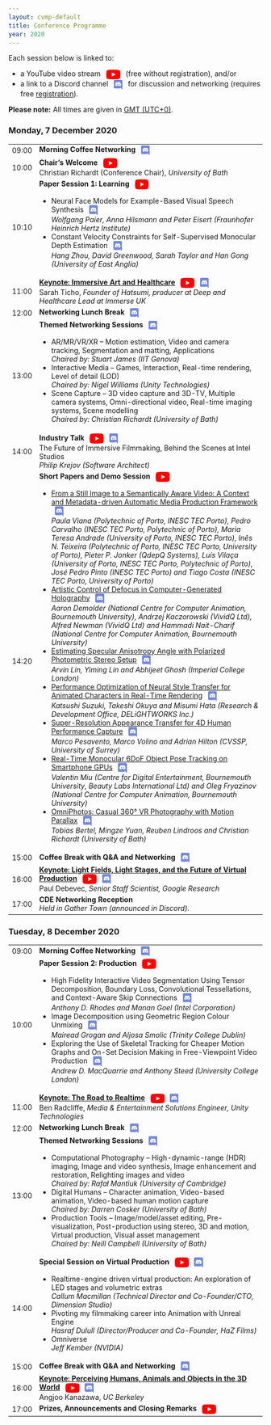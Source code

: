 ```yaml
---
layout: cvmp-default
title: Conference Programme
year: 2020
---
```

Each session below is linked to:
<ul>
	<li>a YouTube video stream 
<a href="https://www.youtube.com/playlist?list=PLUfvp3vAkZzmaWTz2rB47WKTcsISYdg-f" target="_blank"><img src="/img/2020/youtube.png" style="vertical-align:middle; height:1.4em; margin:0 0.5em;" title="Watch CVMP 2020 on YouTube"></a> (free without registration), and/or</li>
	<li>a link to a Discord channel <a href="https://discord.com/channels/782666630676742165/782992829226942484" target="_blank"><img src="/img/2020/discord.png" style="vertical-align:middle; height:1.4em; margin:0 0.5em;" title="Join discussion and networking on Discord"></a> for discussion and networking (requires free <a href="/2020/registration/">registration</a>).</li>
</ul>

<span class="label label-info"><b>Please note:</b></span> All times are given in <a href="https://time.is/GMT">GMT (UTC+0)</a>.

<div class="col-12 col-sm-12 col-lg-12">
	<a name="Monday"></a>
	<div class="panel panel-default">
		<div class="panel-heading"><h3>Monday, 7 December 2020</h3></div>
		<table class="table table-striped">
			<tr>
				<td>09:00</td>
				<td>
					<b>Morning Coffee Networking</b>
					<a href="https://discord.com/channels/782666630676742165/782992829226942484" target="_blank"><img src="/img/2020/discord.png" style="vertical-align:middle; height:1.4em; margin:0 0.5em;" title="Join networking on Discord"></a>
				</td>
			</tr>
			<tr>
				<td>10:00</td>
				<td><b>Chair’s Welcome</b>
					<a href="https://youtu.be/DTlQuvTlNTU" target="_blank"><img src="/img/2020/youtube.png" style="vertical-align:middle; height:1.4em; margin-left:0.5em;" title="Watch session on YouTube"></a><br/>
					Christian Richardt (Conference Chair), <i>University of Bath</i></td>
			</tr>
			<tr>
				<td>10:10</td>
				<td><b>Paper Session 1: Learning</b>
					<a href="https://youtu.be/DTlQuvTlNTU" target="_blank"><img src="/img/2020/youtube.png" style="vertical-align:middle; height:1.4em; margin-left:0.5em;" title="Watch session on YouTube"></a><br/>
					<ul>
						<li>Neural Face Models for Example-Based Visual Speech Synthesis
							<a href="https://discord.com/channels/782666630676742165/782931158786637834" target="_blank"><img src="/img/2020/discord.png" style="vertical-align:middle; height:1.4em; margin:0 0.5em;" title="Ask questions on Discord"></a><br/>
							<i>Wolfgang Paier, Anna Hilsmann and Peter Eisert (Fraunhofer Heinrich Hertz Institute)</i></li>
						<li>Constant Velocity Constraints for Self-Supervised Monocular Depth Estimation
							<a href="https://discord.com/channels/782666630676742165/782969868014059540" target="_blank"><img src="/img/2020/discord.png" style="vertical-align:middle; height:1.4em; margin:0 0.5em;" title="Ask questions on Discord"></a><br/>
							<i>Hang Zhou, David Greenwood, Sarah Taylor and Han Gong (University of East Anglia)</i></li>
					</ul>
				</td>
			</tr>
			<tr>
				<td>11:00</td>
				<td>
					<a href="/2020/keynotes/#ST"><b>Keynote: Immersive Art and Healthcare</b></a>
					<a href="https://youtu.be/eo_SyHB_ad0" target="_blank"><img src="/img/2020/youtube.png" style="vertical-align:middle; height:1.4em; margin-left:0.5em;" title="Watch session on YouTube"></a>
					<a href="https://discord.com/channels/782666630676742165/783662686344052746" target="_blank"><img src="/img/2020/discord.png" style="vertical-align:middle; height:1.4em; margin:0 0.5em;" title="Ask questions on Discord"></a><br/>
					Sarah Ticho, <i>Founder of Hatsumi, producer at Deep and Healthcare Lead at Immerse UK</i>
				</td>
			</tr>
			<tr>
				<td>12:00</td>
				<td>
					<b>Networking Lunch Break</b>
					<a href="https://discord.com/channels/782666630676742165/782992829226942484" target="_blank"><img src="/img/2020/discord.png" style="vertical-align:middle; height:1.4em; margin:0 0.5em;" title="Join networking on Discord"></a>
				</td>
			</tr>
			<tr>
				<td>13:00</td>
				<td><b>Themed Networking Sessions</b>
					<a href="https://discord.com/channels/782666630676742165/782972647616938015" target="_blank"><img src="/img/2020/discord.png" style="vertical-align:middle; height:1.4em; margin:0 0.5em;" title="Join networking on Discord"></a><br>
					<ul>
						<li>AR/MR/VR/XR – Motion estimation, Video and camera tracking, Segmentation and matting, Applications</li>
						<i>Chaired by: Stuart James (IIT Genova) </i>
						<li>Interactive Media – Games, Interaction, Real-time rendering, Level of detail (LOD)</li>
						<i>Chaired by: Nigel Williams (Unity Technologies) </i>
						<li>Scene Capture – 3D video capture and 3D-TV, Multiple camera systems, Omni-directional video, Real-time imaging systems, Scene modelling</li>
						<i>Chaired by: Christian Richardt (University of Bath)</i>
					</ul>
				</td>
			</tr>
			<tr>
				<td>14:00</td>
				<td><b>Industry Talk</b>
					<a href="https://youtu.be/PXjiSIZo7o0" target="_blank"><img src="/img/2020/youtube.png" style="vertical-align:middle; height:1.4em; margin-left:0.5em;" title="Watch session on YouTube"></a>
					<a href="https://discord.com/channels/782666630676742165/784112873047719958" target="_blank"><img src="/img/2020/discord.png" style="vertical-align:middle; height:1.4em; margin:0 0.5em;" title="Ask questions on Discord"></a><br/>
					The Future of Immersive Filmmaking, Behind the Scenes at Intel Studios<br>
					<i>Philip Krejov (Software Architect)</i>
				</td>
			</tr>
			<tr>
				<td>14:20</td>
				<td><b>Short Papers and Demo Session</b>
					<a href="https://youtu.be/xk0gjvL9IAY" target="_blank"><img src="/img/2020/youtube.png" style="vertical-align:middle; height:1.4em; margin-left:0.5em;" title="Watch session on YouTube"></a><br/>
					<ul>
						<li><a target ="_blank" href="/files/2020/short/6.pdf">From a Still Image to a Semantically Aware Video: A Context and Metadata-driven Automatic Media Production Framework</a>
							<a href="https://discord.com/channels/782666630676742165/783013099077763122" target="_blank"><img src="/img/2020/discord.png" style="vertical-align:middle; height:1.4em; margin:0 0.5em;" title="Ask questions on Discord"></a><br/>
							<i>Paula Viana (Polytechnic of Porto, INESC TEC Porto), Pedro Carvalho (INESC TEC Porto, Polytechnic of Porto), Maria Teresa Andrade (University of Porto, INESC TEC Porto), Inês N. Teixeira (Polytechnic of Porto, INESC TEC Porto, University of Porto), Pieter P. Jonker (QdepQ Systems), Luís Vilaça (University of Porto, INESC TEC Porto, Polytechnic of Porto), José Pedro Pinto (INESC TEC Porto) and Tiago Costa (INESC TEC Porto, University of Porto)</i></li>
						<li><a target ="_blank" href="/files/2020/short/11.pdf">Artistic Control of Defocus in Computer-Generated Holography</a>
							<a href="https://discord.com/channels/782666630676742165/783014061084115004" target="_blank"><img src="/img/2020/discord.png" style="vertical-align:middle; height:1.4em; margin:0 0.5em;" title="Ask questions on Discord"></a><br/>
							<i>Aaron Demolder (National Centre for Computer Animation, Bournemouth University), Andrzej Kaczorowski (VividQ Ltd), Alfred Newman (VividQ Ltd) and Hammadi Nait-Charif (National Centre for Computer Animation, Bournemouth University)</i></li>
						<li><a target ="_blank" href="/files/2020/short/12.pdf">Estimating Specular Anisotropy Angle with Polarized Photometric Stereo Setup</a>
							<a href="https://discord.com/channels/782666630676742165/783016141299122236" target="_blank"><img src="/img/2020/discord.png" style="vertical-align:middle; height:1.4em; margin:0 0.5em;" title="Ask questions on Discord"></a><br/>
							<i>Arvin Lin, Yiming Lin and Abhijeet Ghosh (Imperial College London)</i></li>
						<li><a target ="_blank" href="/files/2020/short/13.pdf">Performance Optimization of Neural Style Transfer for Animated Characters in Real-Time Rendering</a>
							<a href="https://discord.com/channels/782666630676742165/783016421608783934" target="_blank"><img src="/img/2020/discord.png" style="vertical-align:middle; height:1.4em; margin:0 0.5em;" title="Ask questions on Discord"></a><br/>
							<i>Katsushi Suzuki, Takeshi Okuya and Misumi Hata (Research & Development Office, DELiGHTWORKS Inc.)</i></li>						
						<li><a target ="_blank" href="/files/2020/short/16.pdf">Super-Resolution Appearance Transfer for 4D Human Performance Capture</a>
							<a href="https://discord.com/channels/782666630676742165/783017114524057651" target="_blank"><img src="/img/2020/discord.png" style="vertical-align:middle; height:1.4em; margin:0 0.5em;" title="Ask questions on Discord"></a><br/>
							<i>Marco Pesavento, Marco Volino and Adrian Hilton (CVSSP, University of Surrey)</i></li>
						<li><a target ="_blank" href="/files/2020/short/17.pdf">Real-Time Monocular 6DoF Object Pose Tracking on Smartphone GPUs</a>
							<a href="https://discord.com/channels/782666630676742165/783017249694810163" target="_blank"><img src="/img/2020/discord.png" style="vertical-align:middle; height:1.4em; margin:0 0.5em;" title="Ask questions on Discord"></a><br/>
							<i>Valentin Miu (Centre for Digital Entertainment, Bournemouth University, Beauty Labs International Ltd) and Oleg Fryazinov (National Centre for Computer Animation, Bournemouth University)</i></li>
						<li><a target ="_blank" href="/files/2020/demo/15.pdf">OmniPhotos: Casual 360° VR Photography with Motion Parallax</a>
							<a href="https://discord.com/channels/782666630676742165/783017438987288667" target="_blank"><img src="/img/2020/discord.png" style="vertical-align:middle; height:1.4em; margin:0 0.5em;" title="Ask questions on Discord"></a><br/>
							<i>Tobias Bertel, Mingze Yuan, Reuben Lindroos and Christian Richardt (University of Bath)</i></li>
					</ul>
				</td>
			</tr>
			<tr>
				<td>15:00</td>
				<td>
					<b>Coffee Break with Q&amp;A and Networking</b>
					<a href="https://discord.com/channels/782666630676742165/782992829226942484" target="_blank"><img src="/img/2020/discord.png" style="vertical-align:middle; height:1.4em; margin:0 0.5em;" title="Join networking on Discord"></a>
				</td>
			</tr>
			<tr>
				<td>16:00</td><td>
					<a href="/2020/keynotes/#PD"><b>Keynote: Light Fields, Light Stages, and the Future of Virtual Production</b></a>
					<a href="https://youtu.be/bAe2dUJxe3w" target="_blank"><img src="/img/2020/youtube.png" style="vertical-align:middle; height:1.4em; margin-left:0.5em;" title="Watch session on YouTube"></a>
					<a href="https://discord.com/channels/782666630676742165/783662722726232085" target="_blank"><img src="/img/2020/discord.png" style="vertical-align:middle; height:1.4em; margin:0 0.5em;" title="Ask questions on Discord"></a><br/>
					Paul Debevec, <i>Senior Staff Scientist, Google Research</i>
				</td>
			</tr>
			<tr>
				<td>17:00</td>
				<td><b>CDE Networking Reception</b><br/><i>Held in Gather Town (announced in Discord).</i></td>
			</tr>
		</table>
	</div>
	<a name="Tuesday"></a>
	<div class="panel panel-default">
		<div class="panel-heading"><h3>Tuesday, 8 December 2020</h3></div>
		<table class="table table-striped">
			<tr>
				<td>09:00</td>
				<td>
					<b>Morning Coffee Networking</b>
					<a href="https://discord.com/channels/782666630676742165/782992829226942484" target="_blank"><img src="/img/2020/discord.png" style="vertical-align:middle; height:1.4em; margin:0 0.5em;" title="Join networking on Discord"></a>
				</td>
			</tr>
			<tr>
				<td>10:00</td>
				<td><b>Paper Session 2: Production</b>
					<a href="https://youtu.be/u4oP0oqauPg" target="_blank"><img src="/img/2020/youtube.png" style="vertical-align:middle; height:1.4em; margin-left:0.5em;" title="Watch session on YouTube"></a><br/>
					<ul>
						<li>High Fidelity Interactive Video Segmentation Using Tensor Decomposition, Boundary Loss, Convolutional Tessellations, and Context-Aware Skip Connections
							<a href="https://discord.com/channels/782666630676742165/783017892232036392" target="_blank"><img src="/img/2020/discord.png" style="vertical-align:middle; height:1.4em; margin:0 0.5em;" title="Ask questions on Discord"></a><br/>
							<i>Anthony D. Rhodes and Manan Goel (Intel Corporation)</i></li>
						<li>Image Decomposition using Geometric Region Colour Unmixing
							<a href="https://discord.com/channels/782666630676742165/783021449195159552" target="_blank"><img src="/img/2020/discord.png" style="vertical-align:middle; height:1.4em; margin:0 0.5em;" title="Ask questions on Discord"></a><br/>
							<i>Mairead Grogan and Aljosa Smolic (Trinity College Dublin)</i></li>
						<li>Exploring the Use of Skeletal Tracking for Cheaper Motion Graphs and On-Set Decision Making in Free-Viewpoint Video Production
							<a href="https://discord.com/channels/782666630676742165/783021521185800232" target="_blank"><img src="/img/2020/discord.png" style="vertical-align:middle; height:1.4em; margin:0 0.5em;" title="Ask questions on Discord"></a><br/>
							<i>Andrew D. MacQuarrie and Anthony Steed (University College London)</i></li>
					</ul>
				</td>
			</tr>
			<tr>
				<td>11:00</td>
				<td>
				<a href="/2020/keynotes/#BR"><b>Keynote: The Road to Realtime</b></a>
					<a href="https://youtu.be/x38a_x5RAA8" target="_blank"><img src="/img/2020/youtube.png" style="vertical-align:middle; height:1.4em; margin-left:0.5em;" title="Watch session on YouTube"></a>
					<a href="https://discord.com/channels/782666630676742165/784444635639447572" target="_blank"><img src="/img/2020/discord.png" style="vertical-align:middle; height:1.4em; margin:0 0.5em;" title="Ask questions on Discord"></a><br/>
					Ben Radcliffe, <i>Media & Entertainment Solutions Engineer, Unity Technologies</i>
				</td>
			</tr>
			<tr>
				<td>12:00</td>
				<td>
					<b>Networking Lunch Break</b>
					<a href="https://discord.com/channels/782666630676742165/782992829226942484" target="_blank"><img src="/img/2020/discord.png" style="vertical-align:middle; height:1.4em; margin:0 0.5em;" title="Join networking on Discord"></a>
				</td>
			</tr>
			<tr>
				<td>13:00</td>
				<td><b>Themed Networking Sessions</b>
					<a href="https://discord.com/channels/782666630676742165/782972647616938015" target="_blank"><img src="/img/2020/discord.png" style="vertical-align:middle; height:1.4em; margin:0 0.5em;" title="Join networking on Discord"></a><br>
					<ul>
						<li>Computational Photography – High-dynamic-range (HDR) imaging, Image and video synthesis, Image enhancement and restoration, Relighting images and video</li>
						<i>Chaired by: Rafał Mantiuk (University of Cambridge) </i>
						<li>Digital Humans – Character animation, Video-based animation, Video-based human motion capture</li>
						<i>Chaired by: Darren Cosker (University of Bath) </i>
						<li>Production Tools – Image/model/asset editing, Pre-visualization, Post-production using stereo, 3D and motion, Virtual production, Visual asset management</li>
						<i>Chaired by: Neill Campbell (University of Bath) </i>
					</ul>
				</td>
			</tr>
			<tr>
				<td>14:00</td>
				<td><b>Special Session on Virtual Production</b>
					<a href="https://youtu.be/82YCRf1ItpE" target="_blank"><img src="/img/2020/youtube.png" style="vertical-align:middle; height:1.4em; margin-left:0.5em;" title="Watch session on YouTube"></a>
					<a href="https://discord.com/channels/782666630676742165/784112909545504789" target="_blank"><img src="/img/2020/discord.png" style="vertical-align:middle; height:1.4em; margin:0 0.5em;" title="Ask questions on Discord"></a><br/>
					<ul>
						<li>Realtime-engine driven virtual production: An exploration of LED stages and volumetric extras<br><i>Callum Macmillan (Technical Director and Co-Founder/CTO, Dimension Studio)</i></li>
						<li>Pivoting my filmmaking career into Animation with Unreal Engine<br><i>Hasraf Dulull (Director/Producer and Co-Founder, HaZ Films)</i></li>
						<li>Omniverse<br><i>Jeff Kember (NVIDIA)</i></li>
					</ul>
				</td>
			</tr>
			<tr>
				<td>15:00</td>
				<td>
					<b>Coffee Break with Q&amp;A and Networking</b>
					<a href="https://discord.com/channels/782666630676742165/782992829226942484" target="_blank"><img src="/img/2020/discord.png" style="vertical-align:middle; height:1.4em; margin:0 0.5em;" title="Join networking on Discord"></a>
				</td>
			</tr>
			<tr>
				<td>16:00</td>
				<td>
					<a href="/2020/keynotes/#AK"><b>Keynote: Perceiving Humans, Animals and Objects in the 3D World</b></a>
					<a href="https://youtu.be/w3LFjNSWO8k" target="_blank"><img src="/img/2020/youtube.png" style="vertical-align:middle; height:1.4em; margin-left:0.5em;" title="Watch session on YouTube"></a>
					<a href="https://discord.com/channels/782666630676742165/783662758692519937" target="_blank"><img src="/img/2020/discord.png" style="vertical-align:middle; height:1.4em; margin:0 0.5em;" title="Ask questions on Discord"></a><br/>
					Angjoo Kanazawa, <i>UC Berkeley</i>
				</td>
			</tr>
			<tr>
				<td>17:00</td>
				<td>
					<b>Prizes, Announcements and Closing Remarks</b>
					<a href="https://youtu.be/KME6oQ-5Uss" target="_blank"><img src="/img/2020/youtube.png" style="vertical-align:middle; height:1.4em; margin-left:0.5em;" title="Watch session on YouTube"></a>
				</td>
			</tr>
		</table>
	</div>
</div>
